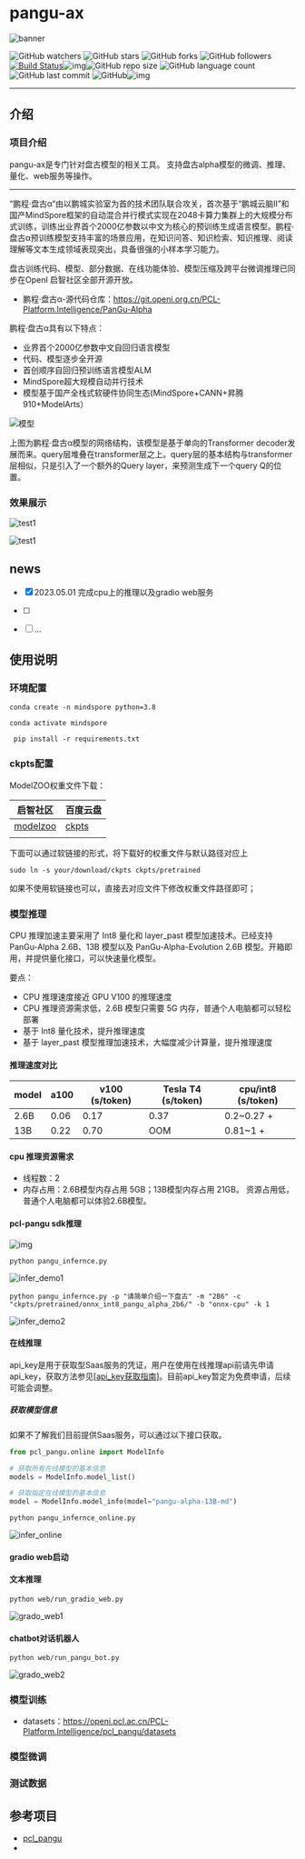 # pangu-ax

![banner](./figure/banner.png)

![GitHub watchers](https://img.shields.io/github/watchers/isLinXu/pangu-ax.svg?style=social) ![GitHub stars](https://img.shields.io/github/stars/isLinXu/pangu-ax.svg?style=social) ![GitHub forks](https://img.shields.io/github/forks/isLinXu/pangu-ax.svg?style=social) ![GitHub followers](https://img.shields.io/github/followers/isLinXu.svg?style=social)
 [![Build Status](https://img.shields.io/endpoint.svg?url=https%3A%2F%2Factions-badge.atrox.dev%2Fatrox%2Fsync-dotenv%2Fbadge&style=flat)](https://github.com/isLinXu/pangu-ax)![img](https://badgen.net/badge/icon/learning?icon=deepscan&label)![GitHub repo size](https://img.shields.io/github/repo-size/isLinXu/pangu-ax.svg?style=flat-square) ![GitHub language count](https://img.shields.io/github/languages/count/isLinXu/pangu-ax)  ![GitHub last commit](https://img.shields.io/github/last-commit/isLinXu/pangu-ax) ![GitHub](https://img.shields.io/github/license/isLinXu/pangu-ax.svg?style=flat-square)![img](https://hits.dwyl.com/isLinXu/pangu-ax.svg)

---

## 介绍

### 项目介绍

pangu-ax是专门针对盘古模型的相关工具。
支持盘古alpha模型的微调、推理、量化、web服务等操作。

---

“鹏程·盘古α“由以鹏城实验室为首的技术团队联合攻关，首次基于“鹏城云脑Ⅱ”和国产MindSpore框架的自动混合并行模式实现在2048卡算力集群上的大规模分布式训练，训练出业界首个2000亿参数以中文为核心的预训练生成语言模型。鹏程·盘古α预训练模型支持丰富的场景应用，在知识问答、知识检索、知识推理、阅读理解等文本生成领域表现突出，具备很强的小样本学习能力。

盘古训练代码、模型、部分数据、在线功能体验、模型压缩及跨平台微调推理已同步在OpenI 启智社区全部开源开放。

- 鹏程·盘古α-源代码仓库：https://git.openi.org.cn/PCL-Platform.Intelligence/PanGu-Alpha

鹏程·盘古α具有以下特点：

- 业界首个2000亿参数中文自回归语言模型
- 代码、模型逐步全开源
- 首创顺序自回归预训练语言模型ALM
- MindSpore超大规模自动并行技术
- 模型基于国产全栈式软硬件协同生态(MindSpore+CANN+昇腾910+ModelArts）

![模型](https://www.mindspore.cn/statics/largeModel/muxing.png)

上图为鹏程·盘古α模型的网络结构，该模型是基于单向的Transformer decoder发展而来。query层堆叠在transformer层之上。query层的基本结构与transformer层相似，只是引入了一个额外的Query layer，来预测生成下一个query Q的位置。



### 效果展示

![test1](./figure/test1.png)

![test1](./figure/test2.png)

## news

- [x] 2023.05.01 完成cpu上的推理以及gradio web服务
- [ ] 
- [ ] ...



## 使用说明

### 环境配置

```
conda create -n mindspore python=3.8
```

```shell
conda activate mindspore
```

```shell
 pip install -r requirements.txt
```

### ckpts配置

ModelZOO权重文件下载：

| 启智社区                                                     | 百度云盘                                                     |
| ------------------------------------------------------------ | ------------------------------------------------------------ |
| [modelzoo](https://openi.pcl.ac.cn/PCL-Platform.Intelligence/pcl_pangu/src/branch/master/docs/README_MODELS.md) | [ckpts](https://pan.baidu.com/s/1UaMUf-djmk-KoPd273LE8A?pwd=u9u3) |
|                                                              |                                                              |

下面可以通过软链接的形式，将下载好的权重文件与默认路径对应上

```
sudo ln -s your/download/ckpts ckpts/pretrained
```

如果不使用软链接也可以，直接去对应文件下修改权重文件路径即可；



### 模型推理

CPU 推理加速主要采用了 Int8 量化和 layer_past 模型加速技术。已经支持 PanGu-Alpha 2.6B、13B 模型以及
PanGu-Alpha-Evolution 2.6B 模型。开箱即用，并提供量化接口，可以快速量化模型。

要点：

- CPU 推理速度接近 GPU V100 的推理速度
- CPU 推理资源需求低，2.6B 模型只需要 5G 内存，普通个人电脑都可以轻松部署
- 基于 Int8 量化技术，提升推理速度
- 基于 layer_past 模型推理加速技术，大幅度减少计算量，提升推理速度

#### 推理速度对比

| model | a100 | v100 (s/token) | Tesla T4 (s/token) | cpu/int8 (s/token) |
| ----- | ---- | -------------- | ------------------ | ------------------ |
| 2.6B  | 0.06 | 0.17           | 0.37               | 0.2~0.27 +         |
| 13B   | 0.22 | 0.70           | OOM                | 0.81~1 +           |

#### cpu 推理资源需求

- 线程数：2
- 内存占用：2.6B模型内存占用 5GB；13B模型内存占用 21GB。 资源占用低，普通个人电脑都可以体验2.6B模型。

#### pcl-pangu sdk推理

![img](https://openi.pcl.ac.cn/PCL-Platform.Intelligence/pcl_pangu/media/branch/master/docs/pcl_pangu.png)

```shell
python pangu_infernce.py
```


![infer_demo1](./figure/infer_demo1.png)

```shell
python pangu_infernce.py -p "请简单介绍一下盘古" -m "2B6" -c "ckpts/pretrained/onnx_int8_pangu_alpha_2b6/" -b "onnx-cpu" -k 1 
```

![infer_demo2](./figure/infer_demo2.png)



#### 在线推理

api_key是用于获取型Saas服务的凭证，用户在使用在线推理api前请先申请api_key，获取方法参见[[api_key获取指南](https://openi.pcl.ac.cn/PCL-Platform.Intelligence/pcl_pangu/src/branch/master/docs/api_key获取指南.doc)]。目前api_key暂定为免费申请，后续可能会调整。

##### 获取模型信息

如果不了解我们目前提供Saas服务，可以通过以下接口获取。

```python
from pcl_pangu.online import ModelInfo

# 获取所有在线模型的基本信息
models = ModelInfo.model_list()

# 获取指定在线模型的基本信息
model = ModelInfo.model_info(model="pangu-alpha-13B-md")
```

```shell
python pangu_infernce_online.py
```

![infer_online](/Users/gatilin/PycharmProjects/pangu-ax/figure/infer_online.png)

#### gradio web启动

#### 文本推理

```shell
python web/run_gradio_web.py
```

![grado_web1](./figure/grado_web1.png)

#### chatbot对话机器人

```shell
python web/run_pangu_bot.py
```

![grado_web2](./figure/grado_web2.png)


### 模型训练

- datasets：https://openi.pcl.ac.cn/PCL-Platform.Intelligence/pcl_pangu/datasets



### 模型微调





### 测试数据



## 参考项目

- [pcl_pangu](https://openi.pcl.ac.cn/PCL-Platform.Intelligence/pcl_pangu)
- 



